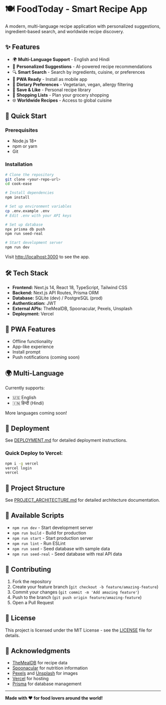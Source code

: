 # 🍽️ FoodToday - Smart Recipe App

A modern, multi-language recipe application with personalized suggestions, ingredient-based search, and worldwide recipe discovery.

## ✨ Features

- 🌍 **Multi-Language Support** - English and Hindi
- 🎯 **Personalized Suggestions** - AI-powered recipe recommendations
- 🔍 **Smart Search** - Search by ingredients, cuisine, or preferences
- 📱 **PWA Ready** - Install as mobile app
- 🥗 **Dietary Preferences** - Vegetarian, vegan, allergy filtering
- 💾 **Save & Like** - Personal recipe library
- 🛒 **Shopping Lists** - Plan your grocery shopping
- 🌐 **Worldwide Recipes** - Access to global cuisine

## 🚀 Quick Start

### Prerequisites
- Node.js 18+ 
- npm or yarn
- Git

### Installation
```bash
# Clone the repository
git clone <your-repo-url>
cd cook-ease

# Install dependencies
npm install

# Set up environment variables
cp .env.example .env
# Edit .env with your API keys

# Set up database
npx prisma db push
npm run seed-real

# Start development server
npm run dev
```

Visit [http://localhost:3000](http://localhost:3000) to see the app.

## 🛠️ Tech Stack

- **Frontend:** Next.js 14, React 18, TypeScript, Tailwind CSS
- **Backend:** Next.js API Routes, Prisma ORM
- **Database:** SQLite (dev) / PostgreSQL (prod)
- **Authentication:** JWT
- **External APIs:** TheMealDB, Spoonacular, Pexels, Unsplash
- **Deployment:** Vercel

## 📱 PWA Features

- Offline functionality
- App-like experience
- Install prompt
- Push notifications (coming soon)

## 🌍 Multi-Language

Currently supports:
- 🇺🇸 English
- 🇮🇳 हिन्दी (Hindi)

More languages coming soon!

## 🚀 Deployment

See [DEPLOYMENT.md](./DEPLOYMENT.md) for detailed deployment instructions.

### Quick Deploy to Vercel:
```bash
npm i -g vercel
vercel login
vercel
```

## 📁 Project Structure

See [PROJECT_ARCHITECTURE.md](./PROJECT_ARCHITECTURE.md) for detailed architecture documentation.

## 🔧 Available Scripts

- `npm run dev` - Start development server
- `npm run build` - Build for production
- `npm run start` - Start production server
- `npm run lint` - Run ESLint
- `npm run seed` - Seed database with sample data
- `npm run seed-real` - Seed database with real API data

## 🤝 Contributing

1. Fork the repository
2. Create your feature branch (`git checkout -b feature/amazing-feature`)
3. Commit your changes (`git commit -m 'Add amazing feature'`)
4. Push to the branch (`git push origin feature/amazing-feature`)
5. Open a Pull Request

## 📄 License

This project is licensed under the MIT License - see the [LICENSE](LICENSE) file for details.

## 🙏 Acknowledgments

- [TheMealDB](https://www.themealdb.com/) for recipe data
- [Spoonacular](https://spoonacular.com/) for nutrition information
- [Pexels](https://pexels.com/) and [Unsplash](https://unsplash.com/) for images
- [Vercel](https://vercel.com/) for hosting
- [Prisma](https://prisma.io/) for database management

---

**Made with ❤️ for food lovers around the world!**
